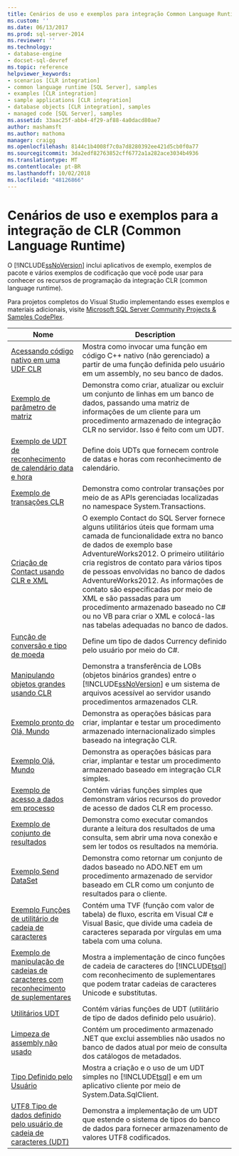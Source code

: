 ```yaml
---
title: Cenários de uso e exemplos para integração Common Language Runtime (CLR) | Microsoft Docs
ms.custom: ''
ms.date: 06/13/2017
ms.prod: sql-server-2014
ms.reviewer: ''
ms.technology:
- database-engine
- docset-sql-devref
ms.topic: reference
helpviewer_keywords:
- scenarios [CLR integration]
- common language runtime [SQL Server], samples
- examples [CLR integration]
- sample applications [CLR integration]
- database objects [CLR integration], samples
- managed code [SQL Server], samples
ms.assetid: 33aac25f-abb4-4f29-af88-4a0dacd80ae7
author: mashamsft
ms.author: mathoma
manager: craigg
ms.openlocfilehash: 8144c1b4008f7c0a7d8280392ee421d5cb0f0a77
ms.sourcegitcommit: 3da2edf82763852cff6772a1a282ace3034b4936
ms.translationtype: MT
ms.contentlocale: pt-BR
ms.lasthandoff: 10/02/2018
ms.locfileid: "48126866"
---
```

# <a name="usage-scenarios-and-examples-for-common-language-runtime-clr-integration"></a>Cenários de uso e exemplos para a integração de CLR (Common Language Runtime)
  O [!INCLUDE[ssNoVersion](../../includes/ssnoversion-md.md)] inclui aplicativos de exemplo, exemplos de pacote e vários exemplos de codificação que você pode usar para conhecer os recursos de programação da integração CLR (common language runtime).  
  
 Para projetos completos do Visual Studio implementando esses exemplos e materiais adicionais, visite [Microsoft SQL Server Community Projects & Samples CodePlex](http://go.microsoft.com/fwlink/?LinkID=193935).  
  
|Nome|Description|  
|----------|-----------------|  
|[Acessando código nativo em uma UDF CLR](../../../2014/database-engine/dev-guide/accessing-native-code-from-a-clr-udf.md)|Mostra como invocar uma função em código C++ nativo (não gerenciado) a partir de uma função definida pelo usuário em um assembly, no seu banco de dados.|  
|[Exemplo de parâmetro de matriz](../../../2014/database-engine/dev-guide/array-parameter-sample.md)|Demonstra como criar, atualizar ou excluir um conjunto de linhas em um banco de dados, passando uma matriz de informações de um cliente para um procedimento armazenado de integração CLR no servidor. Isso é feito com um UDT.|  
|[Exemplo de UDT de reconhecimento de calendário data e hora](../../../2014/database-engine/dev-guide/calendar-aware-date-and-time-udt-sample.md)|Define dois UDTs que fornecem controle de datas e horas com reconhecimento de calendário.|  
|[Exemplo de transações CLR](../../../2014/database-engine/dev-guide/clr-transactions-sample.md)|Demonstra como controlar transações por meio de as APIs gerenciadas localizadas no namespace System.Transactions.|  
|[Criação de Contact usando CLR e XML](../../../2014/database-engine/dev-guide/contact-creation-using-clr-and-xml.md)|O exemplo Contact do SQL Server fornece alguns utilitários úteis que formam uma camada de funcionalidade extra no banco de dados de exemplo base AdventureWorks2012. O primeiro utilitário cria registros de contato para vários tipos de pessoas envolvidas no banco de dados AdventureWorks2012. As informações de contato são especificadas por meio de XML e são passadas para um procedimento armazenado baseado no C# ou no VB para criar o XML e colocá-las nas tabelas adequadas no banco de dados.|  
|[Função de conversão e tipo de moeda](../../../2014/database-engine/dev-guide/currency-type-and-conversion-function.md)|Define um tipo de dados Currency definido pelo usuário por meio do C#.|  
|[Manipulando objetos grandes usando CLR](../../../2014/database-engine/dev-guide/handling-large-objects-using-clr.md)|Demonstra a transferência de LOBs (objetos binários grandes) entre o [!INCLUDE[ssNoVersion](../../includes/ssnoversion-md.md)] e um sistema de arquivos acessível ao servidor usando procedimentos armazenados CLR.|  
|[Exemplo pronto do Olá, Mundo](../../../2014/database-engine/dev-guide/hello-world-ready-sample.md)|Demonstra as operações básicas para criar, implantar e testar um procedimento armazenado internacionalizado simples baseado na integração CLR.|  
|[Exemplo Olá, Mundo](../../../2014/database-engine/dev-guide/hello-world-sample.md)|Demonstra as operações básicas para criar, implantar e testar um procedimento armazenado baseado em integração CLR simples.|  
|[Exemplo de acesso a dados em processo](../../../2014/database-engine/dev-guide/in-process-data-access-sample.md)|Contém várias funções simples que demonstram vários recursos do provedor de acesso de dados CLR em processo.|  
|[Exemplo de conjunto de resultados](../../../2014/database-engine/dev-guide/result-set-sample.md)|Demonstra como executar comandos durante a leitura dos resultados de uma consulta, sem abrir uma nova conexão e sem ler todos os resultados na memória.|  
|[Exemplo Send DataSet](../../../2014/database-engine/dev-guide/send-dataset-sample.md)|Demonstra como retornar um conjunto de dados baseado no ADO.NET em um procedimento armazenado de servidor baseado em CLR como um conjunto de resultados para o cliente.|  
|[Exemplo Funções de utilitário de cadeia de caracteres](../../../2014/database-engine/dev-guide/string-utility-functions-sample.md)|Contém uma TVF (função com valor de tabela) de fluxo, escrita em Visual C# e Visual Basic, que divide uma cadeia de caracteres separada por vírgulas em uma tabela com uma coluna.|  
|[Exemplo de manipulação de cadeias de caracteres com reconhecimento de suplementares](../../../2014/database-engine/dev-guide/supplementary-aware-string-manipulation-sample.md)|Mostra a implementação de cinco funções de cadeia de caracteres do [!INCLUDE[tsql](../../includes/tsql-md.md)] com reconhecimento de suplementares que podem tratar cadeias de caracteres Unicode e substitutas.|  
|[Utilitários UDT](../../../2014/database-engine/dev-guide/udt-utilities.md)|Contém várias funções de UDT (utilitário de tipo de dados definido pelo usuário).|  
|[Limpeza de assembly não usado](../../../2014/database-engine/dev-guide/unused-assembly-cleanup.md)|Contém um procedimento armazenado .NET que exclui assemblies não usados no banco de dados atual por meio de consulta dos catálogos de metadados.|  
|[Tipo Definido pelo Usuário](../../../2014/database-engine/dev-guide/user-defined-type.md)|Mostra a criação e o uso de um UDT simples no [!INCLUDE[tsql](../../includes/tsql-md.md)] e em um aplicativo cliente por meio de System.Data.SqlClient.|  
|[UTF8 Tipo de dados definido pelo usuário de cadeia de caracteres &#40;UDT&#41;](../../../2014/database-engine/dev-guide/utf8-string-user-defined-data-type-udt.md)|Demonstra a implementação de um UDT que estende o sistema de tipos do banco de dados para fornecer armazenamento de valores UTF8 codificados.|  
  
  
